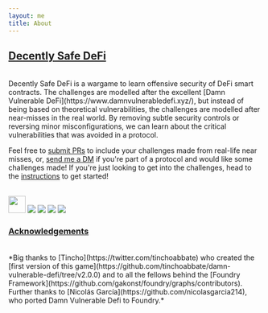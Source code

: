 ```yaml
---
layout: me
title: About
---
```

## <b><u>Decently Safe DeFi</u></b> 
<br>
Decently Safe DeFi is a wargame to learn offensive security of DeFi smart contracts. The challenges are modelled after the excellent [Damn Vulnerable DeFi](https://www.damnvulnerabledefi.xyz/), but instead of being based on theoretical vulnerabilities, the challenges are modelled after near-misses in the real world. By removing subtle security controls or reversing minor misconfigurations, we can learn about the critical vulnerabilities that was avoided in a protocol. 

Feel free to [submit PRs](https://github.com/AshiqAmien/decently-safe-defi) to include your challenges made from real-life near misses, or, [send me a DM](twitter.com/AshiqAmien) if you're part of a protocol and would like some challenges made! If you're just looking to get into the challenges, head to the [instructions](../20230623/1_instructions) to get started!

<br>
<img src="../../assets/img/win95-icons/users_key-3.png" width="34" height="34">
<img src="../../assets/img/win95-icons/laptop_infrared_2-3.png">
<img src="../../assets/img/win95-icons/world-3.png">
<img src="../../assets/img/win95-icons/Thief-flip.png">
<img src="../../assets/img/win95-icons/msg_warning-0.png">


### <u>Acknowledgements</u>
<br>
*Big thanks to [Tincho](https://twitter.com/tinchoabbate) who created the [first version of this game](https://github.com/tinchoabbate/damn-vulnerable-defi/tree/v2.0.0) and to all the fellows behind the [Foundry Framework](https://github.com/gakonst/foundry/graphs/contributors). Further thanks to [Nicolás García](https://github.com/nicolasgarcia214), who ported Damn Vulnerable Defi to Foundry.*